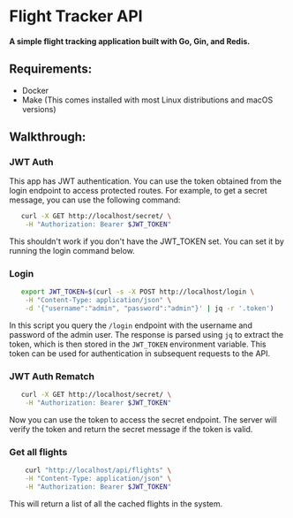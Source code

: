 # Flight Tracker API
#### A simple flight tracking application built with Go, Gin, and Redis.

## Requirements:
- Docker
- Make (This comes installed with most Linux distributions and macOS versions)

## Walkthrough:
### JWT Auth
This app has JWT authentication. You can use the token obtained from the login endpoint to access protected routes. For example, to get a secret message, you can use the following command:

```bash
   curl -X GET http://localhost/secret/ \
    -H "Authorization: Bearer $JWT_TOKEN"
```

This shouldn't work if you don't have the JWT_TOKEN set. You can set it by running the login command below.

### Login
```bash
   export JWT_TOKEN=$(curl -s -X POST http://localhost/login \
    -H "Content-Type: application/json" \
    -d '{"username":"admin", "password":"admin"}' | jq -r '.token')
```

In this script you query the `/login` endpoint with the username and password of the admin user. The response is parsed using `jq` to extract the token, which is then stored in the `JWT_TOKEN` environment variable. This token can be used for authentication in subsequent requests to the API.


### JWT Auth Rematch

```bash
   curl -X GET http://localhost/secret/ \
    -H "Authorization: Bearer $JWT_TOKEN"
```

Now you can use the token to access the secret endpoint. The server will verify the token and return the secret message if the token is valid.

### Get all flights
```bash
    curl "http://localhost/api/flights" \
    -H "Content-Type: application/json" \
    -H "Authorization: Bearer $JWT_TOKEN"
```
This will return a list of all the cached flights in the system.

